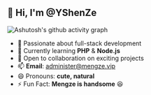 ## 👋 Hi, I'm @YShenZe  

![Ashutosh's github activity graph](https://github-readme-activity-graph.vercel.app/graph?username=YShenZe&theme=dracula)

- 👀 Passionate about full-stack development  
- 🌱 Currently learning **PHP** & **Node.js**  
- 💞️ Open to collaboration on exciting projects  
- 📫 **Email**: administer@mengze.vip
- 😄 Pronouns: **cute, natural**  
- ⚡ Fun Fact: **Mengze is handsome** 😆  
